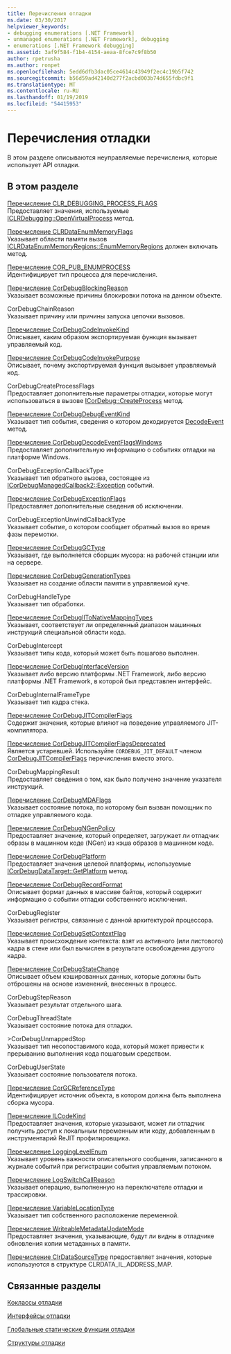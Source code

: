 ```yaml
---
title: Перечисления отладки
ms.date: 03/30/2017
helpviewer_keywords:
- debugging enumerations [.NET Framework]
- unmanaged enumerations [.NET Framework], debugging
- enumerations [.NET Framework debugging]
ms.assetid: 3af9f584-f1b4-4154-aeaa-8fce7c9f8b50
author: rpetrusha
ms.author: ronpet
ms.openlocfilehash: 5edd6dfb3dac05ce4614c43949f2ec4c19b5f742
ms.sourcegitcommit: b56d59ad42140d277f2acbd003b74d655fdbc9f1
ms.translationtype: MT
ms.contentlocale: ru-RU
ms.lasthandoff: 01/19/2019
ms.locfileid: "54415953"
---
```

# <a name="debugging-enumerations"></a>Перечисления отладки
В этом разделе описываются неуправляемые перечисления, которые использует API отладки.  
  
## <a name="in-this-section"></a>В этом разделе  
 [Перечисление CLR_DEBUGGING_PROCESS_FLAGS](../../../../docs/framework/unmanaged-api/debugging/clr-debugging-process-flags-enumeration.md)  
 Предоставляет значения, используемые [ICLRDebugging::OpenVirtualProcess](../../../../docs/framework/unmanaged-api/debugging/iclrdebugging-openvirtualprocess-method.md) метод.  
  
 [Перечисление CLRDataEnumMemoryFlags](../../../../docs/framework/unmanaged-api/debugging/clrdataenummemoryflags-enumeration.md)  
 Указывает области памяти вызов [ICLRDataEnumMemoryRegions::EnumMemoryRegions](../../../../docs/framework/unmanaged-api/debugging/iclrdataenummemoryregions-enummemoryregions-method.md) должен включать метод.  
  
 [Перечисление COR_PUB_ENUMPROCESS](../../../../docs/framework/unmanaged-api/debugging/cor-pub-enumprocess-enumeration.md)  
 Идентифицирует тип процесса для перечисления.  
  
 [Перечисление CorDebugBlockingReason](../../../../docs/framework/unmanaged-api/debugging/cordebugblockingreason-enumeration.md)  
 Указывает возможные причины блокировки потока на данном объекте.  
  
 CorDebugChainReason  
 Указывает причину или причины запуска цепочки вызовов.  
  
 [Перечисление CorDebugCodeInvokeKind](../../../../docs/framework/unmanaged-api/debugging/cordebugcodeinvokekind-enumeration.md)  
 Описывает, каким образом экспортируемая функция вызывает управляемый код.  
  
 [Перечисление CorDebugCodeInvokePurpose](../../../../docs/framework/unmanaged-api/debugging/cordebugcodeinvokepurpose-enumeration.md)  
 Описывает, почему экспортируемая функция вызывает управляемый код.  
  
 CorDebugCreateProcessFlags  
 Предоставляет дополнительные параметры отладки, которые могут использоваться в вызове [ICorDebug::CreateProcess](../../../../docs/framework/unmanaged-api/debugging/icordebug-createprocess-method.md) метод.  
  
 [Перечисление CorDebugDebugEventKind](../../../../docs/framework/unmanaged-api/debugging/cordebugdebugeventkind-enumeration.md)  
 Указывает тип события, сведения о котором декодируется [DecodeEvent](../../../../docs/framework/unmanaged-api/debugging/icordebugprocess6-decodeevent-method.md) метод.  
  
 [Перечисление CorDebugDecodeEventFlagsWindows](../../../../docs/framework/unmanaged-api/debugging/cordebugdecodeeventflagswindows-enumeration.md)  
 Предоставляет дополнительную информацию о событиях отладки на платформе Windows.  
  
 CorDebugExceptionCallbackType  
 Указывает тип обратного вызова, состоящее из [ICorDebugManagedCallback2::Exception](../../../../docs/framework/unmanaged-api/debugging/icordebugmanagedcallback2-exception-method.md) событий.  
  
 [Перечисление CorDebugExceptionFlags](../../../../docs/framework/unmanaged-api/debugging/cordebugexceptionflags-enumeration.md)  
 Предоставляет дополнительные сведения об исключении.  
  
 CorDebugExceptionUnwindCallbackType  
 Указывает событие, о котором сообщает обратный вызов во время фазы перемотки.  
  
 [Перечисление CorDebugGCType](../../../../docs/framework/unmanaged-api/debugging/cordebuggctype-enumeration.md)  
 Указывает, где выполняется сборщик мусора: на рабочей станции или на сервере.  
  
 [Перечисление CorDebugGenerationTypes](../../../../docs/framework/unmanaged-api/debugging/cordebuggenerationtypes-enumeration.md)  
 Указывает на создание области памяти в управляемой куче.  
  
 CorDebugHandleType  
 Указывает тип обработки.  
  
 [Перечисление CorDebugIlToNativeMappingTypes](../../../../docs/framework/unmanaged-api/debugging/cordebugiltonativemappingtypes-enumeration.md)  
 Указывает, соответствует ли определенный диапазон машинных инструкций специальной области кода.  
  
 CorDebugIntercept  
 Указывает типы кода, который может быть пошагово выполнен.  
  
 [Перечисление CorDebugInterfaceVersion](../../../../docs/framework/unmanaged-api/debugging/cordebuginterfaceversion-enumeration.md)  
 Указывает либо версию платформы .NET Framework, либо версию платформы .NET Framework, в которой был представлен интерфейс.  
  
 CorDebugInternalFrameType  
 Указывает тип кадра стека.  
  
 [Перечисление CorDebugJITCompilerFlags](../../../../docs/framework/unmanaged-api/debugging/cordebugjitcompilerflags-enumeration.md)  
 Содержит значения, которые влияют на поведение управляемого JIT-компилятора.  
  
 [Перечисление CorDebugJITCompilerFlagsDeprecated](../../../../docs/framework/unmanaged-api/debugging/cordebugjitcompilerflagsdeprecated-enumeration.md)  
 Является устаревшей. Используйте `CORDEBUG_JIT_DEFAULT` членом [CorDebugJITCompilerFlags](../../../../docs/framework/unmanaged-api/debugging/cordebugjitcompilerflags-enumeration.md) перечисления вместо этого.  
  
 CorDebugMappingResult  
 Предоставляет сведения о том, как было получено значение указателя инструкций.  
  
 [Перечисление CorDebugMDAFlags](../../../../docs/framework/unmanaged-api/debugging/cordebugmdaflags-enumeration.md)  
 Указывает состояние потока, по которому был вызван помощник по отладке управляемого кода.  
  
 [Перечисление CorDebugNGenPolicy](../../../../docs/framework/unmanaged-api/debugging/cordebugngenpolicy-enumeration.md)  
 Предоставляет значение, который определяет, загружает ли отладчик образы в машинном коде (NGen) из кэша образов в машинном коде.  
  
 [Перечисление CorDebugPlatform](../../../../docs/framework/unmanaged-api/debugging/cordebugplatform-enumeration.md)  
 Предоставляет значения целевой платформы, используемые [ICorDebugDataTarget::GetPlatform](../../../../docs/framework/unmanaged-api/debugging/icordebugdatatarget-getplatform-method.md) метод.  
  
 [Перечисление CorDebugRecordFormat](../../../../docs/framework/unmanaged-api/debugging/cordebugrecordformat-enumeration.md)  
 Описывает формат данных в массиве байтов, который содержит информацию о событии отладки собственного исключения.  
  
 CorDebugRegister  
 Указывает регистры, связанные с данной архитектурой процессора.  
  
 [Перечисление CorDebugSetContextFlag](../../../../docs/framework/unmanaged-api/debugging/cordebugsetcontextflag-enumeration.md)  
 Указывает происхождение контекста: взят из активного (или листового) кадра в стеке или был вычислен в результате освобождения другого кадра.  
  
 [Перечисление CorDebugStateChange](../../../../docs/framework/unmanaged-api/debugging/cordebugstatechange-enumeration.md)  
 Описывает объем кэшированных данных, которые должны быть отброшены на основе изменений, внесенных в процесс.  
  
 CorDebugStepReason  
 Указывает результат отдельного шага.  
  
 CorDebugThreadState  
 Указывает состояние потока для отладки.  
  
 \>CorDebugUnmappedStop  
 Указывает тип несопоставимого кода, который может привести к прерыванию выполнения кода пошаговым средством.  
  
 CorDebugUserState  
 Указывает состояние пользователя потока.  
  
 [Перечисление CorGCReferenceType](../../../../docs/framework/unmanaged-api/debugging/corgcreferencetype-enumeration.md)  
 Идентифицирует источник объекта, в котором должна быть выполнена сборка мусора.  
  
 [Перечисление ILCodeKind](../../../../docs/framework/unmanaged-api/debugging/ilcodekind-enumeration.md)  
 Предоставляет значения, которые указывают, может ли отладчик получить доступ к локальным переменным или коду, добавленным в инструментарий ReJIT профилировщика.  
  
 [Перечисление LoggingLevelEnum](../../../../docs/framework/unmanaged-api/debugging/logginglevelenum-enumeration.md)  
 Указывает уровень важности описательного сообщения, записанного в журнале событий при регистрации события управляемым потоком.  
  
 [Перечисление LogSwitchCallReason](../../../../docs/framework/unmanaged-api/debugging/logswitchcallreason-enumeration.md)  
 Указывает операцию, выполненную на переключателе отладки и трассировки.  
  
 [Перечисление VariableLocationType](../../../../docs/framework/unmanaged-api/debugging/variablelocationtype-enumeration.md)  
 Указывает тип собственного расположение переменной.  
  
 [Перечисление WriteableMetadataUpdateMode](../../../../docs/framework/unmanaged-api/debugging/writeablemetadataupdatemode-enumeration.md)  
 Предоставляет значения, указывающие, будут ли видны в отладчике обновления копии метаданных в памяти. 

 [Перечисление ClrDataSourceType](../../../../docs/framework/unmanaged-api/debugging/clrdatasourcetype-enumeration.md) предоставляет значения, которые используются в структуре CLRDATA_IL_ADDRESS_MAP.

## <a name="related-sections"></a>Связанные разделы  
 [Коклассы отладки](../../../../docs/framework/unmanaged-api/debugging/debugging-coclasses.md)  
  
 [Интерфейсы отладки](../../../../docs/framework/unmanaged-api/debugging/debugging-interfaces.md)  
  
 [Глобальные статические функции отладки](../../../../docs/framework/unmanaged-api/debugging/debugging-global-static-functions.md)  
  
 [Структуры отладки](../../../../docs/framework/unmanaged-api/debugging/debugging-structures.md)
